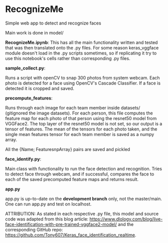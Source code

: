 # RecognizeMe
Simple web app to detect and recognize faces

Main work is done in model/

__RecognizeMe.ipynb__:
  This has all the main functionality written and tested that was then translated onto the .py files. For some reason keras_vggface module doesn't load in the .py scripts sometimes, so if replicating it try to use this notebook's cells rather than corresponding .py files.

__sample_collect.py__:

  Runs a script with openCV to snap 300 photos from system webcam. Each photo is detected for a face using OpenCV's Cascade Classifier. If a face is detected it is cropped and saved. 
  
__precompute_features__:

  Runs through each image for each team member inside datasets/ (gitignored the image datasets). For each person, this file computes the feature map for each photo of that person using the resnet50 model from VGGFace2.
  The top layer of the resnet50 model is not set, so our output is a tensor of features. The mean of the tensors for each photo taken, and the single mean features tensor for each team member is saved as a numpy array.
  
  All the {Name; FeaturesnpArray} pairs are saved and pickled
  
  
__face_identify.py__:

  Main class with functionality to run the face detection and recognition. Tries to detect face through webcam, and if successful, compares the face to each of the saved precomputed feature maps and returns result.
  
  __app.py__

  app.py is up-to-date on the __development branch__ only, not the master/main. One can run app.py and test on localhost.


ATTRIBUTION: As stated in each respective .py file, this model and source code was adapted from this blog article: https://www.dlology.com/blog/live-face-identification-with-pre-trained-vggface2-model/ and the corresponding GitHub repo: https://github.com/Tony607/Keras_face_identification_realtime.
